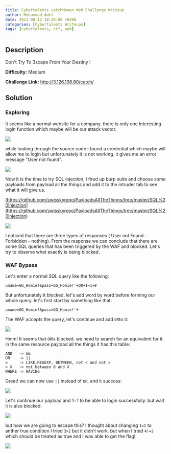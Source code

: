 ```yaml
---
title: Cybertalents catchMomen Web Challenge Writeup
author: Muhammad Adel
date: 2021-08-12 18:20:00 +0200
categories: [Cybertalents Writeups]
tags: [cybertalents, ctf, web]
---
```

## **Description**

Don't Try To 3scape From Your Destiny ! 

**Difficulty:** Medium

**Challenge Link:**  <http://3.126.138.80/catch/>

## **Solution**

### **Exploring**

It seems like a normal website for a company. there is only one interesting login function which maybe will be our attack vector.

![](https://gblobscdn.gitbook.com/assets%2F-Mc-dhcC8XUrwR1pTDRF%2F-MfNatsEZhBdO5QEfNjk%2F-MfNcoro05eSkUxlI_VE%2F1.png?alt=media&token=6e7b7024-376e-4465-bca5-2d1f3c5c0f48)

while looking through the source code I found a credential which maybe will allow me to login but unfortunately it is not working. it gives me an error message "User not found".

![](https://gblobscdn.gitbook.com/assets%2F-Mc-dhcC8XUrwR1pTDRF%2F-MfNatsEZhBdO5QEfNjk%2F-MfNdJC_iy46o-bIzIh8%2F2.png?alt=media&token=64bc75ca-2be7-4a22-973d-f25bbb217f05)

Now it is the time to try SQL injection, I fired up burp suite and choose some payloads from payload all the things and add it to the intruder tab to see what it will give us.

[https://github.com/swisskyrepo/PayloadsAllTheThings/tree/master/SQL%20Injection](https://github.com/swisskyrepo/PayloadsAllTheThings/tree/master/SQL%20Injection)

![](https://gblobscdn.gitbook.com/assets%2F-Mc-dhcC8XUrwR1pTDRF%2F-MfNatsEZhBdO5QEfNjk%2F-MfNdq8zOPPjYax-y6fa%2F3.png?alt=media&token=dedbf8b5-e8db-473a-8bdb-75486a0e3457)

I noticed that there are three types of responses ( User not Found - Forbidden - nothing). From the response we can conclude that there are some SQL queries that has been triggered by the WAF and blocked. Let's try to observe what exactly is being blocked.


### **WAF Bypass**

Let's enter a normal SQL query like the following:
```
uname=GG_Homie!&pass=GG_Homie!'+OR+1=1+#
```
But unfortunately it blocked. let's add word by word before forming our whole query. let's first start by something like that:
```
uname=GG_Homie!&pass=GG_Homie!'+
```
The WAF accepts the query, let's continue and add `OR`to it:

![](https://gblobscdn.gitbook.com/assets%2F-Mc-dhcC8XUrwR1pTDRF%2F-MfNatsEZhBdO5QEfNjk%2F-MfNf_IerOP6nk_9G5gd%2F4.png?alt=media&token=922afc83-dc1f-4501-af9c-3af618f728a5)

Hmm! It seems that `OR`is blocked. we need to search for an equivalent for it. in the same resource payload all the things it has this table:
```
AND   -> &&
OR    -> ||
=     -> LIKE,REGEXP, BETWEEN, not < and not >
> X   -> not between 0 and X
WHERE -> HAVING
```
Great! we can now use `||` instead of `OR`. and it success:

![](https://gblobscdn.gitbook.com/assets%2F-Mc-dhcC8XUrwR1pTDRF%2F-MfNatsEZhBdO5QEfNjk%2F-MfNgP7AQs0rXGJYNsQQ%2F5.png?alt=media&token=d4d8a6f0-bf89-403d-897e-eeb9683299b8)

Let's continue our payload and 1=1 to be able to login successfully. but wait it is also blocked:

![](https://gblobscdn.gitbook.com/assets%2F-Mc-dhcC8XUrwR1pTDRF%2F-MfNatsEZhBdO5QEfNjk%2F-MfNgsNwJHKWCpu0CCkI%2F6.png?alt=media&token=fdac39c2-e264-40ec-b191-dc975551f498)

but how we are going to escape this? I thought about changing `1=1` to anther true condition I tried `3>2` but it didn't work. but when I tried `4!=2` which should be treated as true and I was able to get the flag!

![](https://gblobscdn.gitbook.com/assets%2F-Mc-dhcC8XUrwR1pTDRF%2F-MfNatsEZhBdO5QEfNjk%2F-MfNiaCM-MAOUpzUvVbt%2F7.png?alt=media&token=a388fe08-cc23-4c83-a6e5-d2cf821fd470)